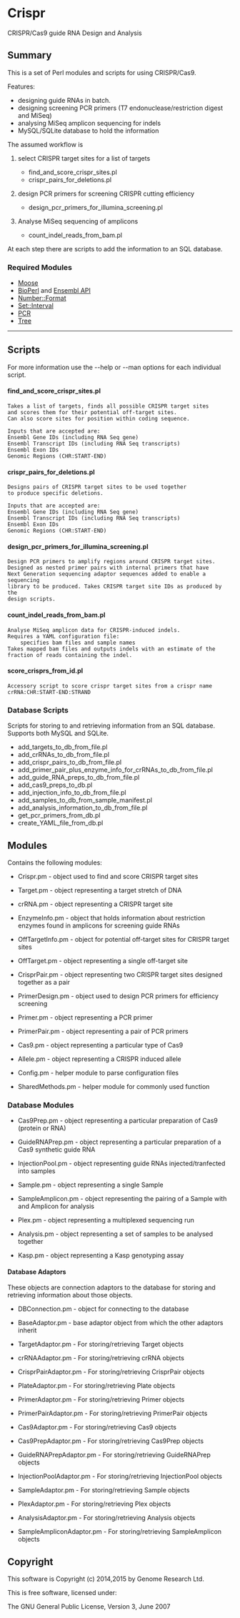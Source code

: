 # Crispr

CRISPR/Cas9 guide RNA Design and Analysis

## Summary

This is a set of Perl modules and scripts for using CRISPR/Cas9.

Features:
* designing guide RNAs in batch.
* designing screening PCR primers (T7 endonuclease/restriction digest and MiSeq)
* analysing MiSeq amplicon sequencing for indels
* MySQL/SQLite database to hold the information

The assumed workflow is

1. select CRISPR target sites for a list of targets
    * find_and_score_crispr_sites.pl
    * crispr_pairs_for_deletions.pl

2. design PCR primers for screening CRISPR cutting efficiency
    * design_pcr_primers_for_illumina_screening.pl

3. Analyse MiSeq sequencing of amplicons
    * count_indel_reads_from_bam.pl

At each step there are scripts to add the information to an SQL database.

### Required Modules
*   [Moose](http://search.cpan.org/~ether/Moose-2.1210/lib/Moose.pm)
*   [BioPerl](www.bioperl.org/) and [Ensembl API](http://www.ensembl.org/info/docs/api/index.html)
*   [Number::Format](http://search.cpan.org/~wrw/Number-Format-1.73/Format.pm)
*   [Set::Interval](http://search.cpan.org/~benbooth/Set-IntervalTree-0.01/lib/Set/IntervalTree.pm)
*   [PCR](http://github.com/richysix/PCR)
*   [Tree](http://github.com/richysix/Tree)

---


## Scripts

For more information use the --help or --man options for each individual script.

#### find_and_score_crispr_sites.pl

    Takes a list of targets, finds all possible CRISPR target sites 
    and scores them for their potential off-target sites. 
    Can also score sites for position within coding sequence.

    Inputs that are accepted are:
    Ensembl Gene IDs (including RNA Seq gene)
    Ensembl Transcript IDs (including RNA Seq transcripts)
    Ensembl Exon IDs
    Genomic Regions (CHR:START-END)

#### crispr_pairs_for_deletions.pl

    Designs pairs of CRISPR target sites to be used together 
    to produce specific deletions.

    Inputs that are accepted are:
    Ensembl Gene IDs (including RNA Seq gene)
    Ensembl Transcript IDs (including RNA Seq transcripts)
    Ensembl Exon IDs
    Genomic Regions (CHR:START-END)

#### design_pcr_primers_for_illumina_screening.pl

    Design PCR primers to amplify regions around CRISPR target sites.
    Designed as nested primer pairs with internal primers that have 
    Next Generation sequencing adaptor sequences added to enable a sequencing 
    library to be produced. Takes CRISPR target site IDs as produced by the
    design scripts.

#### count_indel_reads_from_bam.pl

    Analyse MiSeq amplicon data for CRISPR-induced indels.
    Requires a YAML configuration file:
        specifies bam files and sample names
    Takes mapped bam files and outputs indels with an estimate of the fraction of reads containing the indel.

#### score_crisprs_from_id.pl

    Accessory script to score crispr target sites from a crispr name 
    crRNA:CHR:START-END:STRAND

### Database Scripts

Scripts for storing to and retrieving information from an SQL database. Supports both MySQL and SQLite. 

* add_targets_to_db_from_file.pl
* add_crRNAs_to_db_from_file.pl
* add_crispr_pairs_to_db_from_file.pl
* add_primer_pair_plus_enzyme_info_for_crRNAs_to_db_from_file.pl
* add_guide_RNA_preps_to_db_from_file.pl
* add_cas9_preps_to_db.pl
* add_injection_info_to_db_from_file.pl
* add_samples_to_db_from_sample_manifest.pl
* add_analysis_information_to_db_from_file.pl
* get_pcr_primers_from_db.pl
* create_YAML_file_from_db.pl


## Modules

Contains the following modules:

*   Crispr.pm                   - object used to find and score CRISPR target sites

*   Target.pm                   - object representing a target stretch of DNA

*   crRNA.pm                    - object representing a CRISPR target site

*   EnzymeInfo.pm               - object that holds information about restriction enzymes found in amplicons for screening guide RNAs

*   OffTargetInfo.pm            - object for potential off-target sites for CRISPR target sites

*   OffTarget.pm                - object representing a single off-target site

*   CrisprPair.pm               - object representing two CRISPR target sites designed together as a pair

*   PrimerDesign.pm             - object used to design PCR primers for efficiency screening

*   Primer.pm                   - object representing a PCR primer

*   PrimerPair.pm               - object representing a pair of PCR primers

*   Cas9.pm                     - object representing a particular type of Cas9

*   Allele.pm                   - object representing a CRISPR induced allele

*   Config.pm                   - helper module to parse configuration files

*   SharedMethods.pm            - helper module for commonly used function

### Database Modules

*   Cas9Prep.pm                 - object representing a particular preparation of Cas9 (protein or RNA)

*   GuideRNAPrep.pm             - object representing a particular preparation of a Cas9 synthetic guide RNA

*   InjectionPool.pm            - object representing guide RNAs injected/tranfected into samples

*   Sample.pm                   - object representing a single Sample

*   SampleAmplicon.pm           - object representing the pairing of a Sample with and Amplicon for analysis

*   Plex.pm                     - object representing a multiplexed sequencing run

*   Analysis.pm                 - object representing a set of samples to be analysed together

*   Kasp.pm                     - object representing a Kasp genotyping assay

#### Database Adaptors

These objects are connection adaptors to the database for storing and retrieving
information about those objects.

*   DBConnection.pm             - object for connecting to the database

*   BaseAdaptor.pm              - base adaptor object from which the other adaptors inherit

*   TargetAdaptor.pm            - For storing/retrieving Target objects

*   crRNAAdaptor.pm             - For storing/retrieving crRNA objects

*   CrisprPairAdaptor.pm        - For storing/retrieving CrisprPair objects

*   PlateAdaptor.pm             - For storing/retrieving Plate objects

*   PrimerAdaptor.pm            - For storing/retrieving Primer objects

*   PrimerPairAdaptor.pm        - For storing/retrieving PrimerPair objects

*   Cas9Adaptor.pm              - For storing/retrieving Cas9 objects

*   Cas9PrepAdaptor.pm          - For storing/retrieving Cas9Prep objects

*   GuideRNAPrepAdaptor.pm      - For storing/retrieving GuideRNAPrep objects

*   InjectionPoolAdaptor.pm     - For storing/retrieving InjectionPool objects

*   SampleAdaptor.pm            - For storing/retrieving Sample objects

*   PlexAdaptor.pm              - For storing/retrieving Plex objects

*   AnalysisAdaptor.pm          - For storing/retrieving Analysis objects

*   SampleAmpliconAdaptor.pm    - For storing/retrieving SampleAmplicon objects


## Copyright

This software is Copyright (c) 2014,2015 by Genome Research Ltd.

This is free software, licensed under:

  The GNU General Public License, Version 3, June 2007
